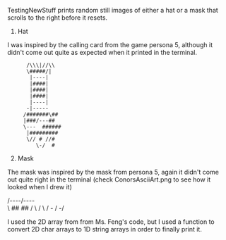 TestingNewStuff prints random still images of either a hat or a mask that scrolls to the right before it resets. 

1. Hat

I was inspired by the calling card from the game persona 5, although it didn't come out quite as expected when it printed in the terminal.

          /\\\|//\\    
          \#####/|     
           |----|      
           |####|      
           |####|      
           |####|      
           |----|      
          -|-----      
         /#######\##   
         |###/---##    
         \---  ######  
          |#########   
          \// # //#    
             \-/  #
            

2. Mask

The mask was inspired by the mask from persona 5, again it didn't come out quite right in the terminal (check ConorsAsciiArt.png to see how it looked when I drew it)

   /----\/----\
   \ ##    ## /
    \  /  \  / 
     \- \/ -/ 

I used the 2D array from from Ms. Feng's code, but I used a function to convert 2D char arrays to 1D string arrays in order to finally print it.

